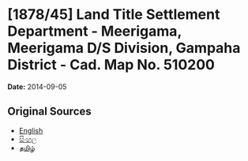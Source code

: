 # [1878/45] Land Title Settlement Department - Meerigama, Meerigama D/S Division, Gampaha District - Cad. Map No. 510200

**Date:** 2014-09-05

## Original Sources

- [English](https://documents.gov.lk/view/extra-gazettes/2014/9/1878-45_E.pdf)
- [සිංහල](https://documents.gov.lk/view/extra-gazettes/2014/9/1878-45_S.pdf)
- [தமிழ்](https://documents.gov.lk/view/extra-gazettes/2014/9/1878-45_T.pdf)
